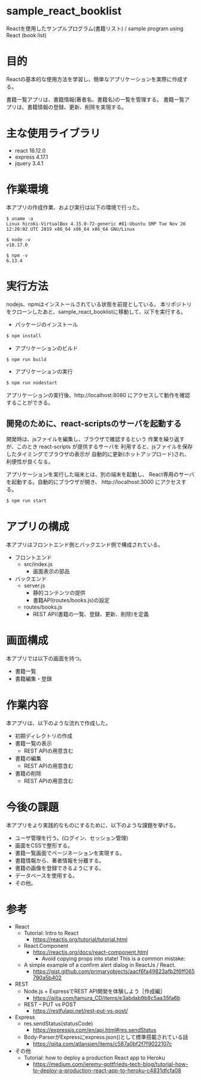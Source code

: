 # sample_react_booklist
Reactを使用したサンプルプログラム(書籍リスト) / sample program using React (book list) 

# 目的

Reactの基本的な使用方法を学習し、簡単なアプリケーションを実際に作成する。

書籍一覧アプリは、書籍情報(著者名、書籍名)の一覧を管理する。
書籍一覧アプリは、書籍情報の登録、更新、削除を実現する。

# 主な使用ライブラリ

* react 16.12.0
* express 4.17.1
* jquery 3.4.1

# 作業環境

本アプリの作成作業、および実行は以下の環境で行った。

```
$ uname -a
Linux hiroki-VirtualBox 4.15.0-72-generic #81-Ubuntu SMP Tue Nov 26 12:20:02 UTC 2019 x86_64 x86_64 x86_64 GNU/Linux

$ node -v
v10.17.0

$ npm -v
6.13.4
```

# 実行方法

nodejs、npmはインストールされている状態を前提としている。
本リポジトリをクローンしたあと、sample_react_booklistに移動して、以下を実行する。

* パッケージのインストール

```bash
$ npm install
```

* アプリケーションのビルド

```bash
$ npm run build
```

* アプリケーションの実行

```bash
$ npm run nodestart
```

アプリケーションの実行後、http://localhost:8080 にアクセスして動作を確認することができる。

## 開発のために、react-scriptsのサーバを起動する

開発時は、jsファイルを編集し、ブラウザで確認するという
作業を繰り返すが、このとき react-scripts が提供するサーバを
利用すると、jsファイルを保存したタイミングでブラウザの表示が
自動的に更新(ホットアップロード)され、利便性が良くなる。

アプリケーションを実行した端末とは、別の端末を起動し、
React専用のサーバを起動する。自動的にブラウザが開き、
http://localhost:3000 にアクセスする。

```bash
$ npm run start
```

# アプリの構成

本アプリはフロントエンド側とバックエンド側で構成されている。

* フロントエンド
  - src/index.js
    - 画面表示の部品
* バックエンド
  - server.js
    - 静的コンテンツの提供
    - 書籍API(routes/books.js)の設定
  - routes/books.js
    - REST API(書籍の一覧、登録、更新、削除)を定義

# 画面構成

本アプリでは以下の画面を持つ。

* 書籍一覧
* 書籍編集・登録

# 作業内容

本アプリは、以下のような流れで作成した。

* 初期ディレクトリの作成
* 書籍一覧の表示
    - REST APIの用意含む
* 書籍の編集
    - REST APIの用意含む
* 書籍の削除
    - REST APIの用意含む

# 今後の課題

本アプリをより実践的なものにするために、以下のような課題を挙げる。

* ユーザ管理を行う。(ログイン、セッション管理)
* 画面をCSSで整形する。
* 書籍一覧画面でページネーションを実現する。
* 書籍情報から、著者情報を分離する。
* 書籍の画像を登録できるようにする。
* データベースを使用する。
* その他。

# 参考

* React
    * Tutorial: Intro to React
        - https://reactjs.org/tutorial/tutorial.html
    * React.Component
        - https://reactjs.org/docs/react-component.html
            - Avoid copying props into state! This is a common mistake:
    * A simple example of a confirm alert dialog in ReactJs / React.
        - https://gist.github.com/primaryobjects/aacf6fa49823afb2f6ff065790a5b402
* REST
    * Node.js + ExpressでREST API開発を体験しよう［作成編］
        - https://qiita.com/tamura_CD/items/e3abdab9b8c5aa35fa6b
    * REST – PUT vs POST
        - https://restfulapi.net/rest-put-vs-post/
* Express
    * res.sendStatus(statusCode)
        - https://expressjs.com/en/api.html#res.sendStatus
    * Body-ParserがExpressにexpress.json()として標準搭載されている話
        - https://qiita.com/atlansien/items/c587a0bf2f7f9022107c
* その他
    * Tutorial: how to deploy a production React app to Heroku
        - https://medium.com/jeremy-gottfrieds-tech-blog/tutorial-how-to-deploy-a-production-react-app-to-heroku-c4831dfcfa08
